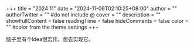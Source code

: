+++
title = "2024 11"
date = "2024-11-06T02:10:25+08:00"
author = ""
authorTwitter = "" #do not include @
cover = ""
description = ""
showFullContent = false
readingTime = false
hideComments = false
color = "" #color from the theme settings
+++

脑子里有个Idea很宏伟，想去实现它。